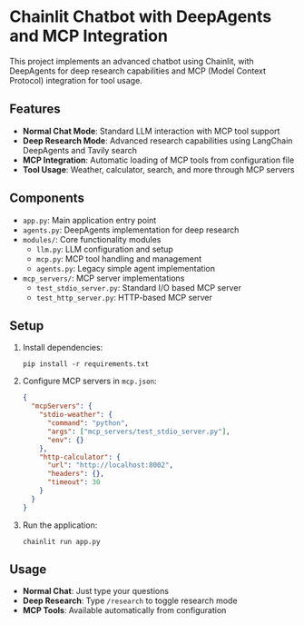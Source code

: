 # Chainlit Chatbot with DeepAgents and MCP Integration

This project implements an advanced chatbot using Chainlit, with DeepAgents for deep research capabilities and MCP (Model Context Protocol) integration for tool usage.

## Features

- **Normal Chat Mode**: Standard LLM interaction with MCP tool support
- **Deep Research Mode**: Advanced research capabilities using LangChain DeepAgents and Tavily search
- **MCP Integration**: Automatic loading of MCP tools from configuration file
- **Tool Usage**: Weather, calculator, search, and more through MCP servers

## Components

- `app.py`: Main application entry point
- `agents.py`: DeepAgents implementation for deep research
- `modules/`: Core functionality modules
  - `llm.py`: LLM configuration and setup
  - `mcp.py`: MCP tool handling and management
  - `agents.py`: Legacy simple agent implementation
- `mcp_servers/`: MCP server implementations
  - `test_stdio_server.py`: Standard I/O based MCP server
  - `test_http_server.py`: HTTP-based MCP server

## Setup

1. Install dependencies:
   ```
   pip install -r requirements.txt
   ```

2. Configure MCP servers in `mcp.json`:
   ```json
   {
     "mcpServers": {
       "stdio-weather": {
         "command": "python",
         "args": ["mcp_servers/test_stdio_server.py"],
         "env": {}
       },
       "http-calculator": {
         "url": "http://localhost:8002",
         "headers": {},
         "timeout": 30
       }
     }
   }
   ```

3. Run the application:
   ```
   chainlit run app.py
   ```

## Usage

- **Normal Chat**: Just type your questions
- **Deep Research**: Type `/research` to toggle research mode
- **MCP Tools**: Available automatically from configuration
